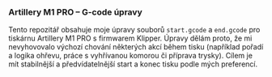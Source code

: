 ### Artillery M1 PRO – G-code úpravy

Tento repozitář obsahuje moje úpravy souborů `start.gcode` a `end.gcode` pro tiskárnu Artillery M1 PRO s firmwarem Klipper. Úpravy dělám proto, že mi nevyhovovalo výchozí chování některých akcí během tisku (například pořadí a logika ohřevu, práce s vyhřívanou komorou či příprava trysky). Cílem je mít stabilnější a předvídatelnější start a konec tisku podle mých preferencí.


